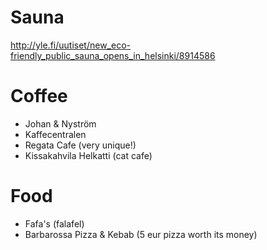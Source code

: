 # Sauna

http://yle.fi/uutiset/new_eco-friendly_public_sauna_opens_in_helsinki/8914586

# Coffee

* Johan & Nyström
* Kaffecentralen
* Regata Cafe (very unique!)
* Kissakahvila Helkatti (cat cafe)

# Food

* Fafa's (falafel)
* Barbarossa Pizza & Kebab (5 eur pizza worth its money)
